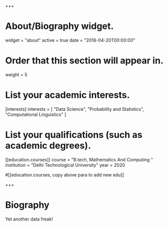 +++
# About/Biography widget.
widget = "about"
active = true
date = "2018-04-20T00:00:00"

# Order that this section will appear in.
weight = 5

# List your academic interests.
[interests]
  interests = [
    "Data Science",
    "Probability and Statistics",
    "Computational Linguistics"
  ]

# List your qualifications (such as academic degrees).
[[education.courses]]
  course = "B.tech, Mathematics And Computing "
  institution = "Delhi Technological University"
  year = 2020

#[[education.courses, copy above para to add new edu]]
 

+++

# Biography
Yet another data freak!
